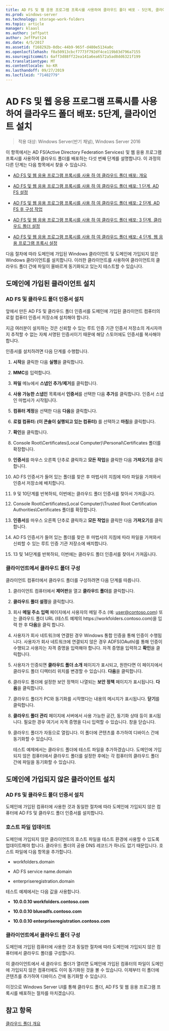 ```yaml
---
title: AD FS 및 웹 응용 프로그램 프록시를 사용하여 클라우드 폴더 배포 - 5단계, 클라이언트 설치
ms.prod: windows-server
ms.technology: storage-work-folders
ms.topic: article
manager: klaasl
ms.author: jeffpatt
author: JeffPatt24
ms.date: 4/5/2017
ms.assetid: f168292b-0dbc-44b9-965f-d480e5134a0c
ms.openlocfilehash: f0a50913cbcf7773f792df4ce119b83d796a7155
ms.sourcegitcommit: 6aff3d88ff22ea141a6ea6572a5ad8dd6321f199
ms.translationtype: MT
ms.contentlocale: ko-KR
ms.lasthandoff: 09/27/2019
ms.locfileid: "71402779"
---
```

# <a name="deploy-work-folders-with-ad-fs-and-web-application-proxy-step-5-set-up-clients"></a>AD FS 및 웹 응용 프로그램 프록시를 사용하여 클라우드 폴더 배포: 5단계, 클라이언트 설치

>적용 대상: Windows Server(반기 채널), Windows Server 2016

이 항목에서는 AD FS(Active Directory Federation Services) 및 웹 응용 프로그램 프록시를 사용하여 클라우드 폴더를 배포하는 다섯 번째 단계를 설명합니다. 이 과정의 다른 단계는 다음 항목에서 찾을 수 있습니다.  
  
-   [AD FS 및 웹 응용 프로그램 프록시를 사용 하 여 클라우드 폴더 배포: 개요](deploy-work-folders-adfs-overview.md)  
  
-   [AD FS 및 웹 응용 프로그램 프록시를 사용 하 여 클라우드 폴더 배포: 1 단계, AD FS 설정](deploy-work-folders-adfs-step1.md)  
  
-   [AD FS 및 웹 응용 프로그램 프록시를 사용 하 여 클라우드 폴더 배포: 2 단계, AD FS 후 구성 작업](deploy-work-folders-adfs-step2.md)  
  
-   [AD FS 및 웹 응용 프로그램 프록시를 사용 하 여 클라우드 폴더 배포: 3 단계, 클라우드 폴더 설정](deploy-work-folders-adfs-step3.md)  
  
-   [AD FS 및 웹 응용 프로그램 프록시를 사용 하 여 클라우드 폴더 배포: 4 단계, 웹 응용 프로그램 프록시 설정](deploy-work-folders-adfs-step4.md)  
  
다음 절차에 따라 도메인에 가입된 Windows 클라이언트 및 도메인에 가입되지 않은 Windows 클라이언트를 설치합니다. 이러한 클라이언트를 사용하여 클라이언트의 클라우드 폴더 간에 파일이 올바르게 동기화되고 있는지 테스트할 수 있습니다.  
  
## <a name="set-up-a-domain-joined-client"></a>도메인에 가입된 클라이언트 설치  
  
### <a name="install-the-ad-fs-and-work-folder-certificates"></a>AD FS 및 클라우드 폴더 인증서 설치  
앞에서 만든 AD FS 및 클라우드 폴더 인증서를 도메인에 가입된 클라이언트 컴퓨터의 로컬 컴퓨터 인증서 저장소에 설치해야 합니다.  
  
지금 여러분이 설치하는 것은 신뢰할 수 있는 루트 인증 기관 인증서 저장소의 게시자까지 추적할 수 없는 자체 서명된 인증서이기 때문에 해당 스토어에도 인증서를 복사해야 합니다.  
  
인증서를 설치하려면 다음 단계를 수행합니다.  
  
1.  **시작**을 클릭한 다음 **실행**을 클릭합니다.  
  
2.  **MMC**를 입력합니다.  
  
3.  **파일** 메뉴에서 **스냅인 추가/제거**를 클릭합니다.  
  
4.  **사용 가능한 스냅인** 목록에서 **인증서**를 선택한 다음 **추가**를 클릭합니다. 인증서 스냅인 마법사가 시작됩니다.  
  
5.  **컴퓨터 계정**을 선택한 다음 **다음**을 클릭합니다.  
  
6.  **로컬 컴퓨터: (이 콘솔이 실행되고 있는 컴퓨터)** 를 선택하고 **마침**을 클릭합니다.  
  
7.  **확인**을 클릭합니다.  
  
8.  Console Root\Certificates\(Local Computer)\Personal\Certificates 폴더를 확장합니다.  
  
9. **인증서**를 마우스 오른쪽 단추로 클릭하고 **모든 작업**을 클릭한 다음 **가져오기**를 클릭합니다.  
  
10. AD FS 인증서가 들어 있는 폴더를 찾은 후 마법사의 지침에 따라 파일을 가져와서 인증서 저장소에 배치합니다.  
  
11. 9 및 10단계를 반복하되, 이번에는 클라우드 폴더 인증서를 찾아서 가져옵니다.  
  
12. Console Root\Certificates\(Local Computer)\Trusted Root Certification Authorities\Certificates 폴더를 확장합니다.  
  
13. **인증서**를 마우스 오른쪽 단추로 클릭하고 **모든 작업**을 클릭한 다음 **가져오기**를 클릭합니다.  
  
14. AD FS 인증서가 들어 있는 폴더를 찾은 후 마법사의 지침에 따라 파일을 가져와서 신뢰할 수 있는 루트 인증 기관 저장소에 배치합니다.  
  
15. 13 및 14단계를 반복하되, 이번에는 클라우드 폴더 인증서를 찾아서 가져옵니다.  
  
### <a name="configure-work-folders-on-the-client"></a>클라이언트에서 클라우드 폴더 구성  
클라이언트 컴퓨터에서 클라우드 폴더를 구성하려면 다음 단계를 따릅니다.  
  
1. 클라이언트 컴퓨터에서 **제어판**을 열고 **클라우드 폴더**를 클릭합니다.  
  
2. **클라우드 폴더 설정**을 클릭합니다.  
  
3. 회사 **메일 주소 입력** 페이지에서 사용자의 메일 주소 (예: user@contoso.com) 또는 클라우드 폴더 URL (테스트 예제의 https:\//workfolders.contoso.com)을 입력 한 후 **다음**을 클릭 합니다.  
  
4. 사용자가 회사 네트워크에 연결된 경우 Windows 통합 인증을 통해 인증이 수행됩니다. 사용자가 회사 네트워크에 연결되지 않은 경우 ADFS(OAuth)를 통해 인증이 수행되고 사용자는 자격 증명을 입력해야 합니다. 자격 증명을 입력하고 **확인**을 클릭합니다.  
  
5. 사용자가 인증되면 **클라우드 폴더 소개** 페이지가 표시되고, 원한다면 이 페이지에서 클라우드 폴더 디렉터리 위치를 변경할 수 있습니다. **다음**을 클릭합니다.  
  
6. 클라우드 폴더에 설정한 보안 정책이 나열되는 **보안 정책** 페이지가 표시됩니다. **다음**을 클릭합니다.  
  
7. 클라우드 폴더가 PC와 동기화를 시작했다는 내용의 메시지가 표시됩니다. **닫기**를 클릭합니다.  
  
8. **클라우드 폴더 관리** 페이지에 서버에서 사용 가능한 공간, 동기화 상태 등이 표시됩니다. 필요한 경우 여기서 자격 증명을 다시 입력할 수 있습니다. 창을 닫습니다.  
  
9. 클라우드 폴더가 자동으로 열립니다. 이 폴더에 콘텐츠를 추가하여 디바이스 간에 동기화할 수 있습니다.  
  
    테스트 예제에서는 클라우드 폴더에 테스트 파일을 추가하겠습니다. 도메인에 가입되지 않은 컴퓨터에서 클라우드 폴더를 설정한 후에는 각 컴퓨터의 클라우드 폴더 간에 파일을 동기화할 수 있습니다.  
  
## <a name="set-up-a-non-domain-joined-client"></a>도메인에 가입되지 않은 클라이언트 설치  
  
### <a name="install-the-ad-fs-and-work-folder-certificates"></a>AD FS 및 클라우드 폴더 인증서 설치  
도메인에 가입된 컴퓨터에 사용한 것과 동일한 절차에 따라 도메인에 가입되지 않은 컴퓨터에 AD FS 및 클라우드 폴더 인증서를 설치합니다.  
  
### <a name="update-the-hosts-file"></a>호스트 파일 업데이트  
도메인에 가입되지 않은 클라이언트의 호스트 파일을 테스트 환경에 사용할 수 있도록 업데이트해야 합니다. 클라우드 폴더의 공용 DNS 레코드가 하나도 없기 때문입니다. 호스트 파일에 다음 항목을 추가합니다.  
  
-  workfolders.domain  
  
-  AD FS service name.domain  
  
-  enterpriseregistration.domain  
  
테스트 예제에서는 다음 값을 사용합니다.  
  
-  **10.0.0.10 workfolders.contoso.com**  
  
-  **10.0.0.10 blueadfs.contoso.com**  
  
-  **10.0.0.10 enterpriseregistration.contoso.com**  
  
### <a name="configure-work-folders-on-the-client"></a>클라이언트에서 클라우드 폴더 구성  
도메인에 가입된 컴퓨터에 사용한 것과 동일한 절차에 따라 도메인에 가입되지 않은 컴퓨터에서 클라우드 폴더를 구성합니다.  
  
이 클라이언트에서 새 클라우드 폴더가 열리면 도메인에 가입된 컴퓨터의 파일이 도메인에 가입되지 않은 컴퓨터에도 이미 동기화된 것을 볼 수 있습니다. 이제부터 이 폴더에 콘텐츠를 추가하여 디바이스 간에 동기화할 수 있습니다.  
  
이것으로 Windows Server UI를 통해 클라우드 폴더, AD FS 및 웹 응용 프로그램 프록시를 배포하는 절차를 마치겠습니다.  
  
## <a name="see-also"></a>참고 항목  
[클라우드 폴더 개요](Work-Folders-Overview.md)  
  


